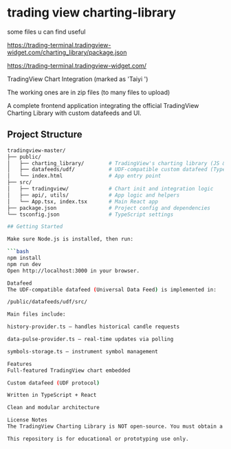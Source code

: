 # trading view charting-library
 some files u can find useful

https://trading-terminal.tradingview-widget.com/charting_library/package.json

https://trading-terminal.tradingview-widget.com/

TradingView Chart Integration (marked as 'Taiyi ')

The working ones are in zip files (to many files to upload)

A complete frontend application integrating the official TradingView Charting Library with custom datafeeds and UI.

## Project Structure
```bash
tradingview-master/
├── public/
│   ├── charting_library/        # TradingView's charting library (JS & typings)
│   ├── datafeeds/udf/           # UDF-compatible custom datafeed (TypeScript)
│   └── index.html               # App entry point
├── src/
│   ├── tradingview/             # Chart init and integration logic
│   ├── api/, utils/             # App logic and helpers
│   └── App.tsx, index.tsx       # Main React app
├── package.json                 # Project config and dependencies
└── tsconfig.json                # TypeScript settings

## Getting Started

Make sure Node.js is installed, then run:

```bash
npm install
npm run dev
Open http://localhost:3000 in your browser.

Datafeed
The UDF-compatible datafeed (Universal Data Feed) is implemented in:

/public/datafeeds/udf/src/

Main files include:

history-provider.ts – handles historical candle requests

data-pulse-provider.ts – real-time updates via polling

symbols-storage.ts – instrument symbol management

Features
Full-featured TradingView chart embedded

Custom datafeed (UDF protocol)

Written in TypeScript + React

Clean and modular architecture

License Notes
The TradingView Charting Library is NOT open-source. You must obtain a license from TradingView to legally use or deploy this integration.

This repository is for educational or prototyping use only.
